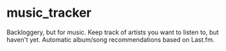 music_tracker
============

Backloggery, but for music. Keep track of artists you want to listen to, but haven't yet. Automatic album/song recommendations based on Last.fm.
